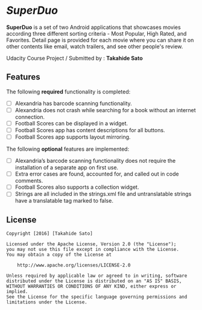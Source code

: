 # *SuperDuo*

**SuperDuo** is a set of two Android applications that showcases movies according three different sorting criteria - Most Popular, High Rated, and Favorites. Detail page is provided for each movie where you can share it on other contents like email, watch trailers, and see other people's review.

Udacity Course Project / Submitted by : **Takahide Sato**

## Features

The following **required** functionality is completed:

* [ ] Alexandria has barcode scanning functionality.
* [ ] Alexandria does not crash while searching for a book without an internet connection.
* [ ] Football Scores can be displayed in a widget.
* [ ] Football Scores app has content descriptions for all buttons.
* [ ] Football Scores app supports layout mirroring.

The following **optional** features are implemented:

* [ ] Alexandria’s barcode scanning functionality does not require the installation of a separate app on first use.
* [ ] Extra error cases are found, accounted for, and called out in code comments.
* [ ] Football Scores also supports a collection widget.
* [ ] Strings are all included in the strings.xml file and untranslatable strings have a translatable tag marked to false.

## License

    Copyright [2016] [Takahide Sato]

    Licensed under the Apache License, Version 2.0 (the "License");
    you may not use this file except in compliance with the License.
    You may obtain a copy of the License at

        http://www.apache.org/licenses/LICENSE-2.0

    Unless required by applicable law or agreed to in writing, software
    distributed under the License is distributed on an "AS IS" BASIS,
    WITHOUT WARRANTIES OR CONDITIONS OF ANY KIND, either express or implied.
    See the License for the specific language governing permissions and
    limitations under the License.
